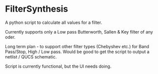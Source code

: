 FilterSynthesis
===============

A python script to calculate all values for a filter.

Currently supports only a Low pass Butterworth, Sallen & Key filter of any oder.

Long term plan - to support other filter types (Chebyshev etc.) for Band Pass/Stop, High / Low pass. 
Would be good to get the script to output a netlist / QUCS schematic. 

Script is currently functional, but the UI needs doing.
